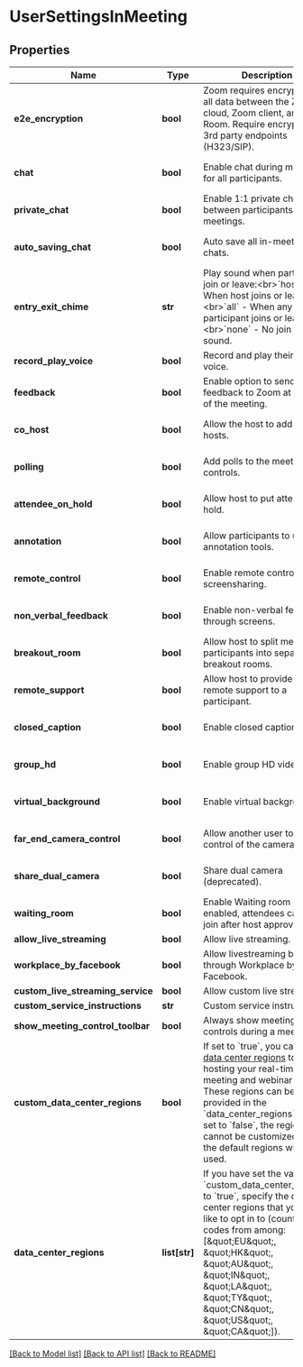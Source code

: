 # UserSettingsInMeeting

## Properties
Name | Type | Description | Notes
------------ | ------------- | ------------- | -------------
**e2e_encryption** | **bool** | Zoom requires encryption for all data between the Zoom cloud, Zoom client, and Zoom Room. Require encryption for 3rd party endpoints (H323/SIP). | [optional] 
**chat** | **bool** | Enable chat during meeting for all participants. | [optional] [default to False]
**private_chat** | **bool** | Enable 1:1 private chat between participants during meetings. | [optional] [default to False]
**auto_saving_chat** | **bool** | Auto save all in-meeting chats. | [optional] [default to False]
**entry_exit_chime** | **str** | Play sound when participants join or leave:&lt;br&gt;&#x60;host&#x60; - When host joins or leaves.&lt;br&gt;&#x60;all&#x60; - When any participant joins or leaves.&lt;br&gt;&#x60;none&#x60; - No join or leave sound. | [optional] [default to 'all']
**record_play_voice** | **bool** | Record and play their own voice. | [optional] 
**feedback** | **bool** | Enable option to send feedback to Zoom at the end of the meeting. | [optional] [default to False]
**co_host** | **bool** | Allow the host to add co-hosts. | [optional] [default to False]
**polling** | **bool** | Add polls to the meeting controls. | [optional] [default to False]
**attendee_on_hold** | **bool** | Allow host to put attendee on hold. | [optional] [default to False]
**annotation** | **bool** | Allow participants to use annotation tools. | [optional] [default to False]
**remote_control** | **bool** | Enable remote control during screensharing. | [optional] [default to False]
**non_verbal_feedback** | **bool** | Enable non-verbal feedback through screens. | [optional] [default to False]
**breakout_room** | **bool** | Allow host to split meeting participants into separate breakout rooms. | [optional] [default to False]
**remote_support** | **bool** | Allow host to provide 1:1 remote support to a participant. | [optional] [default to False]
**closed_caption** | **bool** | Enable closed captions. | [optional] [default to False]
**group_hd** | **bool** | Enable group HD video. | [optional] [default to False]
**virtual_background** | **bool** | Enable virtual background. | [optional] [default to False]
**far_end_camera_control** | **bool** | Allow another user to take control of the camera. | [optional] [default to False]
**share_dual_camera** | **bool** | Share dual camera (deprecated). | [optional] [default to False]
**waiting_room** | **bool** | Enable Waiting room - if enabled, attendees can only join after host approves. | [optional] [default to False]
**allow_live_streaming** | **bool** | Allow live streaming. | [optional] 
**workplace_by_facebook** | **bool** | Allow livestreaming by host through Workplace by Facebook. | [optional] 
**custom_live_streaming_service** | **bool** | Allow custom live streaming. | [optional] 
**custom_service_instructions** | **str** | Custom service instructions. | [optional] 
**show_meeting_control_toolbar** | **bool** | Always show meeting controls during a meeting. | [optional] 
**custom_data_center_regions** | **bool** | If set to &#x60;true&#x60;, you can [select data center regions](https://support.zoom.us/hc/en-us/articles/360042411451-Selecting-data-center-regions-for-hosted-meetings-and-webinars) to use for hosting your real-time meeting and webinar traffic. These regions can be provided in the &#x60;data_center_regions&#x60; field. If set to &#x60;false&#x60;, the regions cannot be customized and the default regions will be used. | [optional] 
**data_center_regions** | **list[str]** | If you have set the value of &#x60;custom_data_center_regions&#x60; to &#x60;true&#x60;, specify the data center regions that you would like to opt in to (country codes from among: [\&quot;EU\&quot;, \&quot;HK\&quot;, \&quot;AU\&quot;, \&quot;IN\&quot;, \&quot;LA\&quot;, \&quot;TY\&quot;, \&quot;CN\&quot;, \&quot;US\&quot;, \&quot;CA\&quot;]).  | [optional] 

[[Back to Model list]](../README.md#documentation-for-models) [[Back to API list]](../README.md#documentation-for-api-endpoints) [[Back to README]](../README.md)


